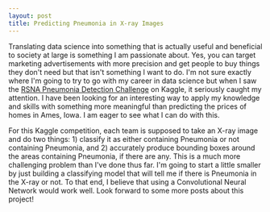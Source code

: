 ```yaml
---
layout: post
title: Predicting Pneumonia in X-ray Images
---
```



 
Translating data science into something that is actually useful and beneficial to society at large is something I am passionate about. Yes, you can target marketing advertisements with more precision and get people to buy things they don't need but that isn't something I want to do. I'm not sure exactly where I'm going to try to go with my career in data science but when I saw the [RSNA Pneumonia Detection Challenge](https://www.kaggle.com/c/rsna-pneumonia-detection-challenge) on Kaggle, it seriously caught my attention. I have been looking for an interesting way to apply my knowledge and skills with something more meaningful than predicting the prices of homes in Ames, Iowa. I am eager to see what I can do with this.

For this Kaggle competition, each team is supposed to take an X-ray image and do two things: 1) classify it as either containing Pneumonia or not containing Pneumonia, and 2) accurately produce bounding boxes around the areas containing Pneumonia, if there are any. This is a much more challenging problem than I've done thus far. I'm going to start a little smaller by just building a classifying model that will tell me if there is Pneumonia in the X-ray or not. To that end, I believe that using a Convolutional Neural Network would work well. Look forward to some more posts about this project!
